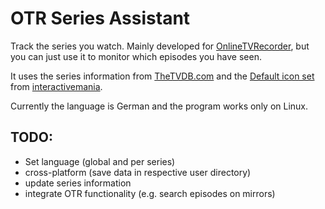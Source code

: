 OTR Series Assistant
====================

Track the series you watch. Mainly developed for [OnlineTVRecorder](http://www.onlinetvrecorder.com), but you can just use it to monitor which episodes you have seen.

It uses the series information from [TheTVDB.com](http://www.thetvdb.com) and the [Default icon set](http://www.defaulticon.com/) from [interactivemania](http://www.interactivemania.com/).

Currently the language is German and the program works only on Linux.


TODO:
-----
* Set language (global and per series)
* cross-platform (save data in respective user directory)
* update series information
* integrate OTR functionality (e.g. search episodes on mirrors)
